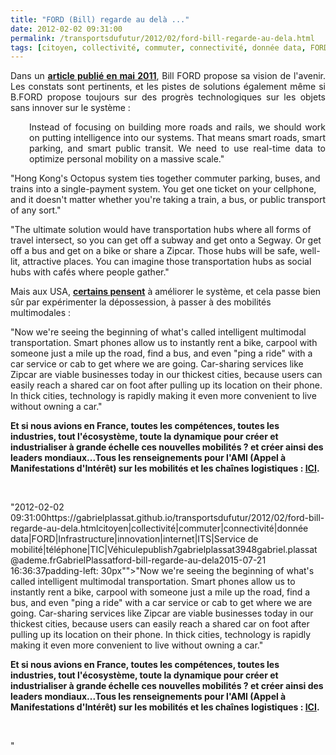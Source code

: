 ```yaml
---
title: "FORD (Bill) regarde au delà ..."
date: 2012-02-02 09:31:00
permalink: /transportsdufutur/2012/02/ford-bill-regarde-au-dela.html
tags: [citoyen, collectivité, commuter, connectivité, donnée data, FORD, Infrastructure, innovation, internet, ITS, Service de mobilité, téléphone, TIC, Véhicule]
---
```


<p style="text-align: justify">Dans un <a href="http://management.fortune.cnn.com/2011/05/17/bill-ford-looks-ahead/" target="_blank"><strong>article publié en mai 2011</strong></a>, Bill FORD propose sa vision de l'avenir. Les constats sont pertinents, et les pistes de solutions également même si B.FORD propose toujours sur des progrès technologiques sur les objets sans innover sur le système :</p> <p style="padding-left: 30px;text-align: justify">Instead of focusing on building more roads and rails, we should work on  putting intelligence into our systems. That means smart roads, smart  parking, and smart public transit. We need to use real-time data to  optimize personal mobility on a massive scale."</p> <p style=""padding-left: 30pxtext-align: justify"">"Hong Kong's Octopus system ties together commuter parking, buses, and  trains into a single-payment system. You get one ticket on your  cellphone, and it doesn't matter whether you're taking a train, a bus,  or public transport of any sort."</p> <p style=""padding-left: 30pxtext-align: justify"">"The ultimate solution would have transportation hubs where all forms of  travel intersect, so you can get off a subway and get onto a Segway. Or  get off a bus and get on a bike or share a Zipcar. Those hubs will be  safe, well-lit, attractive places. You can imagine those transportation  hubs as social hubs with cafés where people gather."</p> <p style=""text-align: justify"">Mais aux USA, <a href=""http://www.technologyreview.com/business/39579/?p1=BI"" target=""_blank""><strong>certains pensent</strong></a> à améliorer le système, et cela passe bien sûr par expérimenter la dépossession, à passer à des mobilités multimodales :</p> <p style=""text-align: justifypadding-left: 30px"">"Now we're seeing the beginning of what's called intelligent multimodal transportation. Smart phones allow us to instantly rent a bike, carpool with someone just a mile up the road, find a bus, and even "ping a ride" with a car service or cab to get where we are going. Car-sharing services like Zipcar are viable businesses today in our thickest cities, because users can easily reach a shared car on foot after pulling up its location on their phone. In thick cities, technology is rapidly making it even more convenient to live without owning a car."</p> <p style=""text-align: justify""><strong>Et si nous avions en France, toutes les compétences, toutes les industries, tout l'écosystème, toute la dynamique pour créer et industrialiser à grande échelle ces nouvelles mobilités ? et créer ainsi des leaders mondiaux...Tous les renseignements pour l'AMI (Appel à Manifestations d'Intérêt) sur les mobilités et les chaînes logistiques : <a href="https://gabrielplassat.github.io/transportsdufutur/2011/12/ami-chaines-logistiques-et-mobilites-occasionnelles-des-personnes-ademe.html"" target=""_blank"">ICI</a>.<br /></strong></p> <p style=""text-align: justify""> </p>"2012-02-02 09:31:00https://gabrielplassat.github.io/transportsdufutur/2012/02/ford-bill-regarde-au-dela.htmlcitoyen|collectivité|commuter|connectivité|donnée data|FORD|Infrastructure|innovation|internet|ITS|Service de mobilité|téléphone|TIC|Véhiculepublish7gabrielplassat3948gabriel.plassat@ademe.frGabrielPlassatford-bill-regarde-au-dela2015-07-21 16:36:37padding-left: 30px"">"Now we're seeing the beginning of what's called intelligent multimodal transportation. Smart phones allow us to instantly rent a bike, carpool with someone just a mile up the road, find a bus, and even "ping a ride" with a car service or cab to get where we are going. Car-sharing services like Zipcar are viable businesses today in our thickest cities, because users can easily reach a shared car on foot after pulling up its location on their phone. In thick cities, technology is rapidly making it even more convenient to live without owning a car."</p> <p style=""text-align: justify""><strong>Et si nous avions en France, toutes les compétences, toutes les industries, tout l'écosystème, toute la dynamique pour créer et industrialiser à grande échelle ces nouvelles mobilités ? et créer ainsi des leaders mondiaux...Tous les renseignements pour l'AMI (Appel à Manifestations d'Intérêt) sur les mobilités et les chaînes logistiques : <a href="https://gabrielplassat.github.io/transportsdufutur/2011/12/ami-chaines-logistiques-et-mobilites-occasionnelles-des-personnes-ademe.html"" target=""_blank"">ICI</a>.<br /></strong></p> <p style=""text-align: justify""> </p>"
